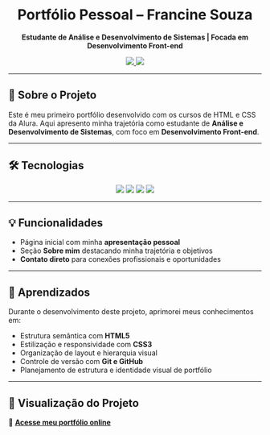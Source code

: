 <h1 align="center">Portfólio Pessoal – Francine Souza</h1>

<p align="center">
  <b>Estudante de Análise e Desenvolvimento de Sistemas | Focada em Desenvolvimento Front-end</b>  
</p>

<p align="center">
  <a href="https://www.linkedin.com/in/francinevsouzaa/" target="_blank">
    <img src="https://img.shields.io/badge/LinkedIn-0A66C2?style=for-the-badge&logo=linkedin&logoColor=white" />
  </a>
  <a href="https://github.com/francinevsouza" target="_blank">
    <img src="https://img.shields.io/badge/GitHub-100000?style=for-the-badge&logo=github&logoColor=white" />
  </a>
</p>

---

## 🧭 Sobre o Projeto

Este é meu primeiro portfólio desenvolvido com os cursos de HTML e CSS da Alura. 
Aqui apresento minha trajetória como estudante de **Análise e Desenvolvimento de Sistemas**, com foco em **Desenvolvimento Front-end**.  

---

## 🛠️ Tecnologias

<p align="center">
  <img src="https://img.shields.io/badge/HTML5-E34F26?style=for-the-badge&logo=html5&logoColor=white" />
  <img src="https://img.shields.io/badge/CSS3-1572B6?style=for-the-badge&logo=css3&logoColor=white" /> 
  <img src="https://img.shields.io/badge/Git-F05032?style=for-the-badge&logo=git&logoColor=white" />
  <img src="https://img.shields.io/badge/GitHub-181717?style=for-the-badge&logo=github&logoColor=white" />
</p>

---

## 💡 Funcionalidades

- Página inicial com minha **apresentação pessoal**  
- Seção **Sobre mim** destacando minha trajetória e objetivos   
- **Contato direto** para conexões profissionais e oportunidades  

---

## 🧠 Aprendizados

Durante o desenvolvimento deste projeto, aprimorei meus conhecimentos em:

- Estrutura semântica com **HTML5**
- Estilização e responsividade com **CSS3**
- Organização de layout e hierarquia visual
- Controle de versão com **Git e GitHub**
- Planejamento de estrutura e identidade visual de portfólio

---

## 🚀 Visualização do Projeto

🔗 [**Acesse meu portfólio online**](https://portfolio-teal-seven-r3o5olgh7y.vercel.app/)
